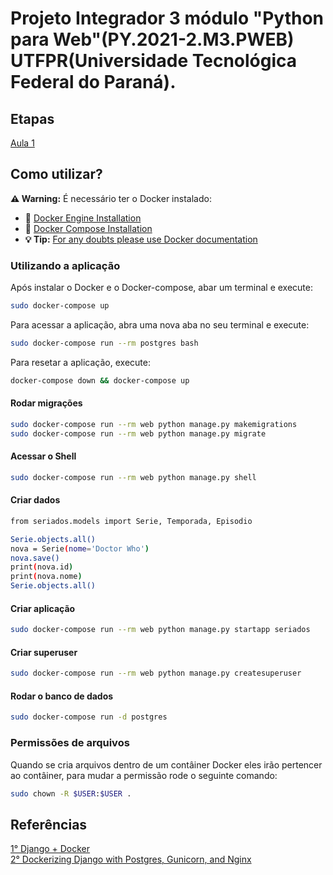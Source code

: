 # Projeto Integrador 3 módulo "Python para Web"(PY.2021-2.M3.PWEB) UTFPR(Universidade Tecnológica Federal do Paraná).

## Etapas ##

[Aula 1](https://github.com/claudimf/PY.2021-2.M3.PWEB/blob/main/documentos/webconf1.pdf)  

## Como utilizar? ##

**:warning: Warning:** É necessário ter o Docker instalado:
- 🐳 [Docker Engine Installation](https://docs.docker.com/engine/install/ubuntu/)  
- 🐳 [Docker Compose Installation](https://docs.docker.com/compose/install/)  
- **💡 Tip:** [For any doubts please use Docker documentation](https://docs.docker.com/)  

### Utilizando a aplicação

Após instalar o Docker e o Docker-compose, abar um terminal e execute:

```sh
sudo docker-compose up
```
Para acessar a aplicação, abra uma nova aba no seu terminal e execute:

```sh
sudo docker-compose run --rm postgres bash
```

Para resetar a aplicação, execute:

```sh
docker-compose down && docker-compose up
```

#### Rodar migrações

```sh
sudo docker-compose run --rm web python manage.py makemigrations
sudo docker-compose run --rm web python manage.py migrate
```

#### Acessar o Shell

```sh
sudo docker-compose run --rm web python manage.py shell
```

#### Criar dados

```sh
from seriados.models import Serie, Temporada, Episodio

Serie.objects.all()
nova = Serie(nome='Doctor Who')
nova.save()
print(nova.id)
print(nova.nome)
Serie.objects.all()
```

#### Criar aplicação

```sh
sudo docker-compose run --rm web python manage.py startapp seriados
```

#### Criar superuser

```sh
sudo docker-compose run --rm web python manage.py createsuperuser
```

#### Rodar o banco de dados

```sh
sudo docker-compose run -d postgres
```

### Permissões de arquivos ###
Quando se cria arquivos dentro de um contâiner Docker eles irão pertencer ao contâiner, para mudar a permissão rode o seguinte comando:

```sh
sudo chown -R $USER:$USER .
```

## Referências ##
[1° Django + Docker](https://github.com/claudimf/django-docker)  
[2° Dockerizing Django with Postgres, Gunicorn, and Nginx](https://testdriven.io/blog/dockerizing-django-with-postgres-gunicorn-and-nginx/)  
